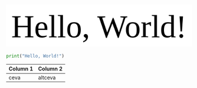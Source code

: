 ![Hello, World!](helloworld.png)
```python
print("Hello, World!")
```

| Column 1 | Column 2 |
|----------|----------|
| ceva     | altceva  |

